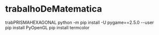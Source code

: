 # trabalhoDeMatematica
trabPRISMAHEXAGONAL
python -m pip install -U pygame==2.5.0 --user
pip install PyOpenGL
pip install termcolor
